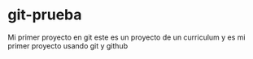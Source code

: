 # git-prueba
Mi primer proyecto en git
este es un proyecto de un curriculum y es mi primer proyecto usando git y github
